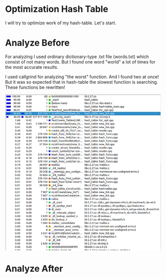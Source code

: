 # Optimization Hash Table

I will try to optimize work of my hash-table. Let's start.

# Analyze Before

For analyzing I used ordinary dictionary-type .txt file (words.txt) which consist of not many words. But I found one word "world" a lot of times for the most accurate results.

I used callgrind for analyzing "the worst" function. And I found two at once! But it was so expected that in hash-table the slowest function is searching. These functions be rewritten!  

![](https://github.com/shugaley/2_semestr/blob/master/optimization_hash_table/valgrind.png)

# Analyze After





























